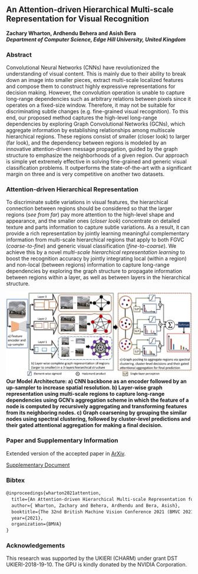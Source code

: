 ## An Attention-driven Hierarchical Multi-scale Representation for Visual Recognition
**Zachary Wharton, Ardhendu Behera and Asish Bera**<br>
**_Department of Computer Science, Edge Hill University, United Kingdom_**

### Abstract
Convolutional Neural Networks (CNNs) have revolutionized the understanding of visual content. This is mainly due to their ability to break down an image into smaller pieces, extract multi-scale localized features and compose them to construct highly expressive representations for decision making. However, the convolution operation is unable to capture long-range dependencies such as arbitrary relations between pixels since it operates on a fixed-size window. Therefore, it may not be suitable for discriminating subtle changes (e.g. fine-grained visual recognition). To this end, our proposed method captures the high-level long-range dependencies by exploring Graph Convolutional Networks (GCNs), which aggregate information by establishing relationships among multiscale hierarchical regions. These regions consist of smaller (closer look) to larger (far look), and the dependency between regions is modeled by an innovative attention-driven message propagation, guided by the graph structure to emphasize the neighborhoods of a given region. Our approach is simple yet extremely effective in solving fine-grained and generic visual classification problems. It outperforms the state-of-the-art with a significant margin on three and is very competitive on another two datasets.

### Attention-driven Hierarchical Representation
To discriminate subtle variations in visual features, the hierarchical connection between regions should be considered so that the larger regions (_see from far_) pay more attention to the high-level shape and appearance, and the smaller ones (_closer look_) concentrate on detailed texture and parts information to capture subtle variations. As a result, it can provide a rich representation by jointly learning meaningful complementary information from multi-scale hierarchical regions that apply to both FGVC (_coarse-to-fine_) and generic visual classification (_fine-to-coarse_). We achieve this by a novel _multi-scale hierarchical representation learning_ to boost the recognition accuracy by jointly integrating local (within a region) and non-local (between regions) information to capture long-range dependencies by exploring the graph structure to propagate information between regions within a layer, as well as between layers in the hierarchical structure.

![Image](Multi-scale.jpg)
**Our Model Architecture: a) CNN backbone as an encoder followed by an up-sampler to increase spatial resolution. b) Layer-wise graph representation using multi-scale regions to capture long-range dependencies using GCN’s aggregation scheme in which the feature of a node is computed by recursively aggregating and transforming features from its neighboring nodes. c) Graph coarsening by grouping the similar nodes using spectral clustering, followed by cluster-level predictions and their gated attentional aggregation for making a final decision.**

### Paper and Supplementary Information
Extended version of the accepted paper in [ArXiv](https://arxiv.org/pdf/2110.12178).

[Supplementary Document](BMVC2021-Supplementary.pdf)

### Bibtex
```markdown
@inproceedings{wharton2021attention,
  title={An Attention-driven Hierarchical Multi-scale Representation for Visual Recognition},
  author={ Wharton, Zachary and Behera, Ardhendu and Bera, Asish},
  booktitle={The 32nd British Machine Vision Conference 2021 (BMVC 2021)},
  year={2021},
  organization={BMVA}
}
```

### Acknowledgements

This research was supported by the UKIERI (CHARM) under grant DST UKIERI-2018-19-10. The GPU is kindly donated by the NVIDIA Corporation.
